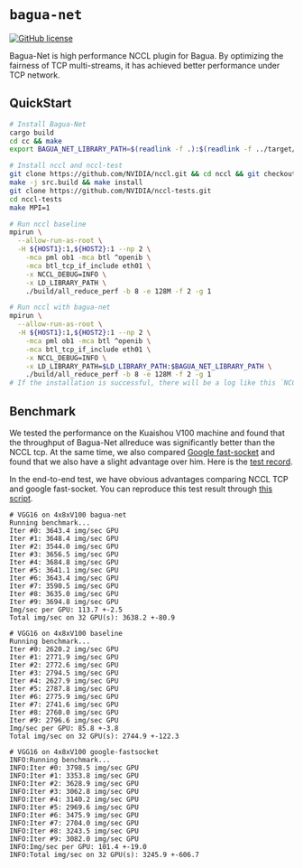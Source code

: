 `bagua-net`
=====

[![GitHub license](https://img.shields.io/github/license/BaguaSys/bagua-core)](https://github.com/BaguaSys/bagua-core/blob/master/LICENSE)

Bagua-Net is high performance NCCL plugin for Bagua. By optimizing the fairness of TCP multi-streams, it has achieved better performance under TCP network.

## QuickStart

```bash
# Install Bagua-Net
cargo build
cd cc && make
export BAGUA_NET_LIBRARY_PATH=$(readlink -f .):$(readlink -f ../target/debug)

# Install nccl and nccl-test
git clone https://github.com/NVIDIA/nccl.git && cd nccl && git checkout v2.10.3-1
make -j src.build && make install
git clone https://github.com/NVIDIA/nccl-tests.git
cd nccl-tests
make MPI=1

# Run nccl baseline
mpirun \
  --allow-run-as-root \
  -H ${HOST1}:1,${HOST2}:1 --np 2 \
    -mca pml ob1 -mca btl ^openib \
    -mca btl_tcp_if_include eth01 \
    -x NCCL_DEBUG=INFO \
    -x LD_LIBRARY_PATH \
    ./build/all_reduce_perf -b 8 -e 128M -f 2 -g 1

# Run nccl with bagua-net
mpirun \
  --allow-run-as-root \
  -H ${HOST1}:1,${HOST2}:1 --np 2 \
    -mca pml ob1 -mca btl ^openib \
    -mca btl_tcp_if_include eth01 \
    -x NCCL_DEBUG=INFO \
    -x LD_LIBRARY_PATH=$LD_LIBRARY_PATH:$BAGUA_NET_LIBRARY_PATH \
    ./build/all_reduce_perf -b 8 -e 128M -f 2 -g 1
# If the installation is successful, there will be a log like this `NCCL INFO Using network BaguaNet`.
```

## Benchmark

We tested the performance on the Kuaishou V100 machine and found that the throughput of Bagua-Net allreduce was significantly better than the NCCL tcp. At the same time, we also compared [Google fast-socket](https://cloud.google.com/compute/docs/gpus/optimize-gpus#fast-socket) and found that we also have a slight advantage over him. Here is the [test record](https://gist.github.com/shjwudp/9eb08bbaf46d9b12239aa62a54d35a48).

In the end-to-end test, we have obvious advantages comparing NCCL TCP and google fast-socket. You can reproduce this test result through [this script](https://github.com/BaguaSys/examples/blob/main/benchmark/synthetic_benchmark.py).

```
# VGG16 on 4x8xV100 bagua-net
Running benchmark...
Iter #0: 3643.4 img/sec GPU
Iter #1: 3648.4 img/sec GPU
Iter #2: 3544.0 img/sec GPU
Iter #3: 3656.5 img/sec GPU
Iter #4: 3684.8 img/sec GPU
Iter #5: 3641.1 img/sec GPU
Iter #6: 3643.4 img/sec GPU
Iter #7: 3590.5 img/sec GPU
Iter #8: 3635.0 img/sec GPU
Iter #9: 3694.8 img/sec GPU
Img/sec per GPU: 113.7 +-2.5
Total img/sec on 32 GPU(s): 3638.2 +-80.9

# VGG16 on 4x8xV100 baseline
Running benchmark...
Iter #0: 2620.2 img/sec GPU
Iter #1: 2771.9 img/sec GPU
Iter #2: 2772.6 img/sec GPU
Iter #3: 2794.5 img/sec GPU
Iter #4: 2627.9 img/sec GPU
Iter #5: 2787.8 img/sec GPU
Iter #6: 2775.9 img/sec GPU
Iter #7: 2741.6 img/sec GPU
Iter #8: 2760.0 img/sec GPU
Iter #9: 2796.6 img/sec GPU
Img/sec per GPU: 85.8 +-3.8
Total img/sec on 32 GPU(s): 2744.9 +-122.3

# VGG16 on 4x8xV100 google-fastsocket
INFO:Running benchmark...
INFO:Iter #0: 3798.5 img/sec GPU
INFO:Iter #1: 3353.8 img/sec GPU
INFO:Iter #2: 3628.9 img/sec GPU
INFO:Iter #3: 3062.8 img/sec GPU
INFO:Iter #4: 3140.2 img/sec GPU
INFO:Iter #5: 2969.6 img/sec GPU
INFO:Iter #6: 3475.9 img/sec GPU
INFO:Iter #7: 2704.0 img/sec GPU
INFO:Iter #8: 3243.5 img/sec GPU
INFO:Iter #9: 3082.0 img/sec GPU
INFO:Img/sec per GPU: 101.4 +-19.0
INFO:Total img/sec on 32 GPU(s): 3245.9 +-606.7
```
